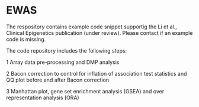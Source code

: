 # EWAS

The respository contains example code snippet supportig the Li et al., Clinical Epigenetics publication (under review). Please contact if an example code is missing.

The code repository includes the following steps:

1 Array data pre-processing and DMP analysis

2 Bacon correction to control for inflation of association test statistics and QQ plot before and after Bacon correction

3 Manhattan plot, gene set enrichment analysis (GSEA) and over representation analysis (ORA)

